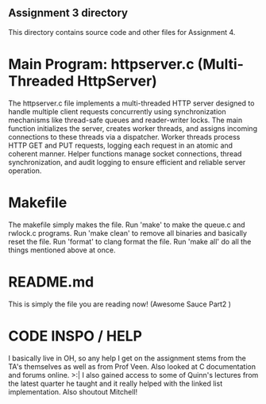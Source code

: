 ## Assignment 3 directory
This directory contains source code and other files for Assignment 4.

# Main Program: httpserver.c (Multi-Threaded HttpServer)
The httpserver.c file implements a multi-threaded HTTP server designed to handle multiple client requests concurrently using synchronization mechanisms like thread-safe queues and reader-writer locks. The main function initializes the server, creates worker threads, and assigns incoming connections to these threads via a dispatcher. Worker threads process HTTP GET and PUT requests, logging each request in an atomic and coherent manner. Helper functions manage socket connections, thread synchronization, and audit logging to ensure efficient and reliable server operation.

# Makefile
The makefile simply makes the file. Run 'make' to make the queue.c and rwlock.c programs. Run 'make clean' to
remove all binaries and basically reset the file. Run 'format' to clang format the file. Run
'make all' do all the things mentioned above at once.

# README.md
This is simply the file you are reading now! (Awesome Sauce Part2 ) 

# CODE INSPO / HELP
I basically live in OH, so any help I get on the assignment stems from the TA's
themselves as well as from Prof Veen. Also looked at C documentation and forums online. >:| I also gained access to some of Quinn's lectures from the latest quarter he taught and it really helped with the linked list implementation. Also shoutout Mitchell!
